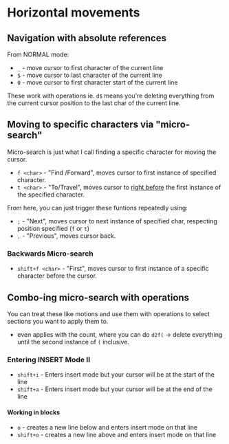# Horizontal movements

## Navigation with absolute references

From NORMAL mode:

- `_` - move cursor to first character of the current line
- `$` - move cursor to last character of the current line
- `0` - move cursor to first character start of the current line

These work with operations ie. `d$` means you're deleting everything from the current cursor position to the last char of the current line.

## Moving to specific characters via "micro-search"

Micro-search is just what I call finding a specific character for moving the cursor.

- `f <char>` - "Find /Forward", moves cursor to first instance of specified character.
- `t <char>` - "To/Travel", moves cursor to <u>right before</u> the first instance of the specified character.

From here, you can just trigger these funtions repeatedly using:

- `;` - "Next", moves cursor to next instance of specified char, respecting position specified (`f` or `t`)
- `,` - "Previous", moves cursor back.

### Backwards Micro-search

- `shift+f <char>` - "First", moves cursor to first instance of a specific character before the cursor.

## Combo-ing micro-search with operations

You can treat these like motions and use them with operations to select sections you want to apply them to.

- even applies with the count, where you can do `d2f(` &#8594; delete everything until the second instance of `(` inclusive.

### Entering INSERT Mode II

- `shift+i` - Enters insert mode but your cursor will be at the start of the line
- `shift+a` - Enters insert mode but your cursor will be at the end of the line

#### Working in blocks

- `o` - creates a new line below and enters insert mode on that line
- `shift+o` - creates a new line above and enters insert mode on that line


